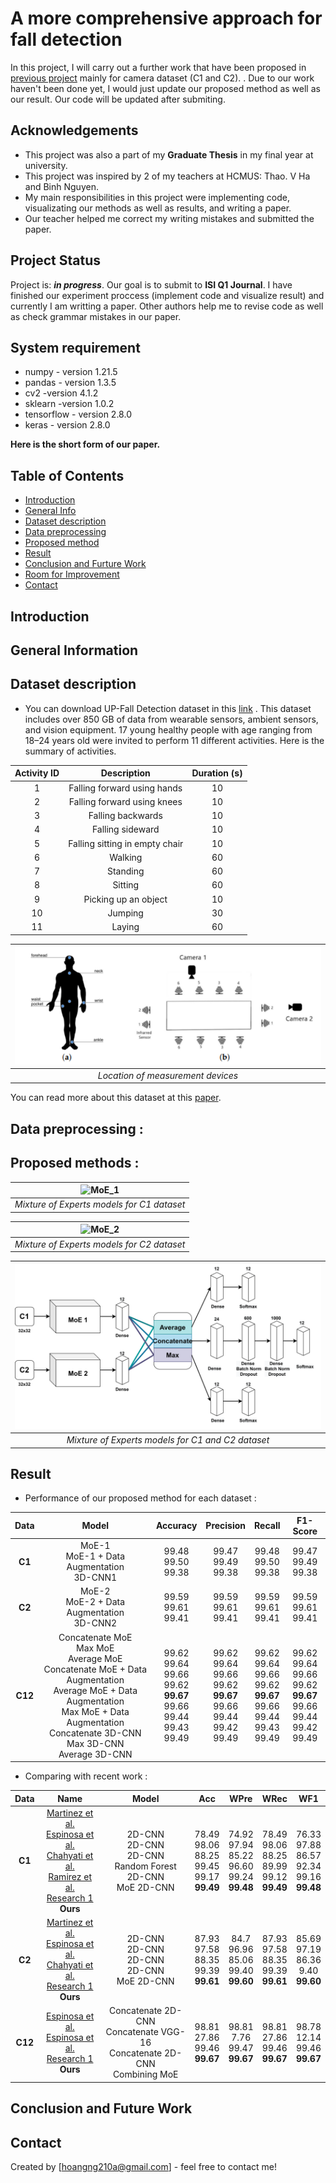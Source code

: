 # A more comprehensive approach for fall detection


In this project, I will carry out a further work that have been proposed in [previous project](https://github.com/hoangNguyen210/Fall-Detection-Project-/blob/main/README.md) mainly for camera dataset (C1 and C2).
. Due to our work haven't been done yet, I would just update our proposed method as well as our result. Our code will be updated after submiting. 

## Acknowledgements
- This project was also a part of my **Graduate Thesis** in my final year at university.
- This project was inspired by 2 of my teachers at HCMUS: Thao. V Ha and Binh Nguyen.
- My main responsibilities in this project were implementing code, visualizating our methods as well as results, and writing a paper.
- Our teacher helped me correct my writing mistakes and submitted the paper.



## Project Status
Project is: **_in progress_**. Our goal is to submit to **ISI Q1 Journal**. I have finished our experiment proccess (implement code and visualize result) and currently I am  writting a paper. Other authors help me to revise code as well as check grammar mistakes in our paper. 

## System requirement 
- numpy - version 1.21.5
- pandas - version 1.3.5
- cv2 -version 4.1.2
- sklearn -version 1.0.2
- tensorflow - version 2.8.0
- keras - version 2.8.0


**Here is the short form of our paper.** 
## Table of Contents
<!-- * [Acknowledgements](#acknowledgements) -->
* [Introduction](#introduction)
* [General Info](#general-information)
* [Dataset description](#dataset-description)
* [Data preprocessing](#d-p)
* [Proposed method](#proposed-method)
* [Result](#result)
* [Conclusion and Furture Work](#cc)
* [Room for Improvement](#room-for-improvement)
* [Contact](#contact)

<a name="introduction"></a>
## Introduction
<a name="general-information"></a>
## General Information
<a name="dataset-description"></a>
## Dataset description
- You can download UP-Fall Detection dataset in this [link](https://sites.google.com/up.edu.mx/har-up/) . This dataset includes over 850 GB of data from wearable sensors, ambient sensors, and vision equipment. 17 young healthy people with age ranging from 18–24 years old were invited to perform 11 different activities. Here is the summary of activities. 

| Activity ID | Description  | Duration (s)  |
| :-----:     | :-:          | :-:           |
|     1        | Falling forward using hands          | 10           |
| 2     | Falling forward using knees          | 10           |
| 3    | Falling backwards         | 10           |
| 4     | Falling sideward          | 10           |
| 5     | Falling sitting in empty chair         | 10           |
| 6     | Walking          | 60           |
| 7     | Standing         | 60           |
| 8     | Sitting          | 60           |
| 9     | Picking up an object         | 10           |
| 10     | Jumping          | 30           |
| 11     | Laying          | 60           |

|![Location of measure device](./PICTURE/location.png)|
|:--:| 
| *Location of measurement devices* |
You can read more about this dataset at this [paper](https://www.mdpi.com/1424-8220/19/9/1988).

<a name="d-p"></a>
## Data preprocessing :

<a name="proposed-method"></a>
## Proposed methods :
|![MoE_1](./PICTURE/MoE_1.png)|
|:--:| 
| *Mixture of Experts models for C1 dataset* |

|![MoE_2](./PICTURE/MoE_2.png)|
|:--:| 
| *Mixture of Experts models for C2 dataset* |

|![MoE_12](./PICTURE/Concat_MoE.png)|
|:--:| 
| *Mixture of Experts models for C1 and C2 dataset* |

<a name="result"></a>
## Result 
<!-- | Data | Model  | Accuracy  | Precision | Recall | F1-Score |
|---------------|-----------|-----------|--------|----------|
| S | XGBoost <br> CatBoost <br> MLP  |  | 99.21 <br> 99.05 <br> 99.04 <br> | 99.19 <br> 99.02 <br> 99.05 <br> | 99.21 <br> 99.05 <br> 99.03 <br>| 99.20 <br> 99.02 <br> 99.03 <br> | -->

- Performance of our proposed method for each dataset :

| Data | Model  | Accuracy  | Precision | Recall | F1-Score |
| :-----:     | :-:          | :-:           |  :-:           |  :-:           |  :-:           |
|     **C1**  | MoE-1 <br> MoE-1 + Data Augmentation <br> 3D-CNN1 <br> | 99.48 <br> 99.50   <br>  99.38 <br>     | 99.47 <br> 99.49 <br>  99.38 <br>         | 99.48 <br> 99.50 <br> 99.38 <br> |99.47<br> 99.49 <br> 99.38 <br> |
| **C2**  | MoE-2 <br> MoE-2 + Data Augmentation <br> 3D-CNN2 <br> | 99.59 <br> 99.61   <br>  99.41 <br>     | 99.59 <br> 99.61 <br>  99.41 <br>         | 99.59 <br> 99.61 <br> 99.41 <br> |99.59<br> 99.61 <br> 99.41 <br> |
| **C12**  | Concatenate MoE <br> Max MoE <br> Average MoE <br> Concatenate MoE + Data Augmentation <br> Average MoE + Data Augmentation <br> Max MoE + Data Augmentation <br> Concatenate 3D-CNN <br> Max 3D-CNN <br> Average 3D-CNN  | 99.62 <br> 99.64 <br> 99.66 <br> 99.62 <br> **99.67** <br> 99.66 <br> 99.44 <br> 99.43 <br> 99.49| 99.62 <br> 99.64 <br> 99.66 <br> 99.62 <br> **99.67** <br> 99.66 <br> 99.44 <br> 99.42 <br> 99.49 | 99.62 <br> 99.64 <br> 99.66 <br> 99.62 <br> **99.67** <br> 99.66 <br> 99.44 <br> 99.43 <br> 99.49 |99.62 <br> 99.64 <br> 99.66 <br> 99.62 <br> **99.67** <br> 99.66 <br> 99.44 <br> 99.42 <br> 99.49  |

- Comparing with recent work :

| Data | Name | Model  | Acc | WPre | WRec | WF1 |
| :-----:     | :-:          | :-:           |  :-:           |  :-:           |  :-:           | :-: |
|     **C1**  | [Martinez et al.](https://www.mdpi.com/1424-8220/19/9/1988) <br> [Espinosa et al.](https://sci-hub.se/10.1016/j.compbiomed.2019.103520) <br> [Chahyati et al.](https://sci-hub.se/10.1109/icacsis51025.2020.9263201)<br> [Ramirez et al.](https://sci-hub.se/10.1109/access.2021.3061626) <br> [Research 1](https://github.com/hoangNguyen210/Fall-Detection-Project-1)   <br>  **Ours** <br> | 2D-CNN <br> 2D-CNN <br> 2D-CNN <br> Random Forest <br> 2D-CNN <br> MoE 2D-CNN     | 78.49 <br> 98.06 <br>  88.25 <br>  99.45 <br> 99.17 <br> **99.49** <br> |74.92 <br> 97.94 <br>  85.22 <br> 96.60 <br> 99.24 <br> **99.48**     | 78.49 <br> 98.06 <br> 88.25 <br> 89.99 <br> 99.12 <br> **99.49** | 76.33 <br> 97.88 <br> 86.57 <br> 92.34 <br> 99.16 <br> **99.48** |
|     **C2**  | [Martinez et al.](https://www.mdpi.com/1424-8220/19/9/1988) <br> [Espinosa et al.](https://sci-hub.se/10.1016/j.compbiomed.2019.103520) <br> [Chahyati et al.](https://sci-hub.se/10.1109/icacsis51025.2020.9263201)<br> [Research 1](https://github.com/hoangNguyen210/Fall-Detection-Project-1)   <br>  **Ours** <br> | 2D-CNN <br> 2D-CNN <br> 2D-CNN <br> 2D-CNN <br> MoE 2D-CNN     | 87.93 <br> 97.58 <br>  88.35 <br>  99.39 <br> **99.61** <br>  | 84.7 <br> 96.96 <br>  85.06 <br>  99.40 <br> **99.60**     | 87.93 <br> 97.58 <br>  88.35 <br>  99.39 <br> **99.61**  | 85.69 <br> 97.19 <br> 86.36 <br> 9.40 <br> **99.60** |
|     **C12**  | [Espinosa et al.](https://sci-hub.se/10.1016/j.compbiomed.2019.103520)  <br> [Espinosa et al.](https://sci-hub.se/10.1016/j.compbiomed.2019.103520) <br> [Research 1](https://github.com/hoangNguyen210/Fall-Detection-Project-1) <br>  **Ours** <br> | Concatenate 2D-CNN <br> Concatenate VGG-16 <br> Concatenate 2D-CNN <br> Combining MoE    | 98.81 <br> 27.86 <br>  99.46 <br>  **99.67**  |98.81 <br> 7.76 <br>  99.47 <br>  **99.67**  | 98.81 <br> 27.86 <br>  99.46 <br>  **99.67**  | 98.78 <br> 12.14 <br>  99.46 <br>  **99.67**  |


<a name="cc"></a>
## Conclusion and Future Work 

## Contact
Created by [hoangng210a@gmail.com] - feel free to contact me!

